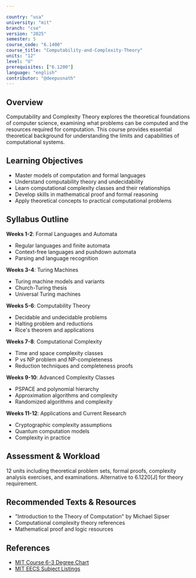 ```yaml
---

country: "usa"
university: "mit"
branch: "cse"
version: "2025"
semester: 5
course_code: "6.1400"
course_title: "Computability-and-Complexity-Theory"
units: "12"
level: "U"
prerequisites: ["6.1200"]
language: "english"
contributor: "@deepusnath"
---
```


## Overview

Computability and Complexity Theory explores the theoretical foundations of computer science, examining what problems can be computed and the resources required for computation. This course provides essential theoretical background for understanding the limits and capabilities of computational systems.

## Learning Objectives

- Master models of computation and formal languages
- Understand computability theory and undecidability
- Learn computational complexity classes and their relationships
- Develop skills in mathematical proof and formal reasoning
- Apply theoretical concepts to practical computational problems

## Syllabus Outline

**Weeks 1-2**: Formal Languages and Automata
- Regular languages and finite automata
- Context-free languages and pushdown automata
- Parsing and language recognition

**Weeks 3-4**: Turing Machines
- Turing machine models and variants
- Church-Turing thesis
- Universal Turing machines

**Weeks 5-6**: Computability Theory
- Decidable and undecidable problems
- Halting problem and reductions
- Rice's theorem and applications

**Weeks 7-8**: Computational Complexity
- Time and space complexity classes
- P vs NP problem and NP-completeness
- Reduction techniques and completeness proofs

**Weeks 9-10**: Advanced Complexity Classes
- PSPACE and polynomial hierarchy
- Approximation algorithms and complexity
- Randomized algorithms and complexity

**Weeks 11-12**: Applications and Current Research
- Cryptographic complexity assumptions
- Quantum computation models
- Complexity in practice

## Assessment & Workload

12 units including theoretical problem sets, formal proofs, complexity analysis exercises, and examinations. Alternative to 6.1220[J] for theory requirement.

## Recommended Texts & Resources

- "Introduction to the Theory of Computation" by Michael Sipser
- Computational complexity theory references
- Mathematical proof and logic resources

## References

- [MIT Course 6-3 Degree Chart](https://catalog.mit.edu/degree-charts/computer-science-engineering-course-6-3/)
- [MIT EECS Subject Listings](https://catalog.mit.edu/subjects/6/)
